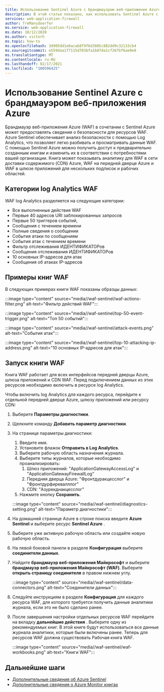 ```yaml
---
title: Использование Sentinel Azure с брандмауэром веб-приложения Azure
description: В этой статье показано, как использовать Sentinel Azure с брандмауэром веб-приложения Azure (WAF).
services: web-application-firewall
author: TreMansdoerfer
ms.service: web-application-firewall
ms.date: 10/12/2020
ms.author: victorh
ms.topic: how-to
ms.openlocfilehash: 3d905dd1e6acab8f9f6d3885c882dd9c32133cb4
ms.sourcegitcommit: e559daa1f7115d703bfa1b87da1cf267bf6ae9e8
ms.translationtype: MT
ms.contentlocale: ru-RU
ms.lasthandoff: 02/17/2021
ms.locfileid: "100596425"
---
```

# <a name="using-azure-sentinel-with-azure-web-application-firewall"></a>Использование Sentinel Azure с брандмауэром веб-приложения Azure

Брандмауэр веб-приложения Azure (WAF) в сочетании с Sentinel Azure может предоставлять сведения о безопасности для ресурсов WAF. Azure Sentinel обеспечивает анализ безопасности с помощью Log Analytics, что позволяет легко разбивать и просматривать данные WAF. С помощью Sentinel Azure можно получить доступ к предварительно созданным книгам и изменить их в соответствии с потребностями вашей организации. Книга может показывать аналитику для WAF в сети доставки содержимого (CDN) Azure, WAF на передней дверце Azure и WAF в шлюзе приложений для нескольких подписок и рабочих областей.

## <a name="waf-log-analytics-categories"></a>Категории log Analytics WAF

WAF log Analytics разделяется на следующие категории:  

- Все выполненные действия WAF 
- Первые 40 адресов URI заблокированных запросов 
- Первые 50 триггеров событий,  
- Сообщения с течением времени 
- Полные сведения о сообщении 
- События атаки по сообщениям  
- События атак с течением времени 
- Фильтр отслеживания ИДЕНТИФИКАТОРов 
- Сообщения отслеживания ИДЕНТИФИКАТОРов 
- 10 основных IP-адресов для атак 
- Сообщения об атаках IP-адресов 

## <a name="waf-workbook-examples"></a>Примеры книг WAF

В следующих примерах книги WAF показаны образцы данных:

:::image type="content" source="media//waf-sentinel/waf-actions-filter.png" alt-text="Фильтр действий WAF":::

:::image type="content" source="media//waf-sentinel/top-50-event-trigger.png" alt-text="Топ 50 событий":::

:::image type="content" source="media//waf-sentinel/attack-events.png" alt-text="События атак":::

:::image type="content" source="media//waf-sentinel/top-10-attacking-ip-address.png" alt-text="10 основных IP-адресов для атак":::

## <a name="launch-a-waf-workbook"></a>Запуск книги WAF

Книга WAF работает для всех интерфейсов передней дверцы Azure, шлюза приложений и CDN WAF. Перед подключением данных из этих ресурсов необходимо включить в ресурсе log Analytics. 

Чтобы включить log Analytics для каждого ресурса, перейдите к отдельной передней дверце Azure, шлюзу приложений или ресурсу CDN:

1. Выберите **Параметры диагностики**.
2. Щелкните команду **Добавить параметр диагностики**. 
3. На странице параметры диагностики:
   1. Введите имя. 
   1. Установите флажок **Отправить в Log Analytics**. 
   1. Выберите рабочую область назначения журнала. 
   1. Выберите типы журналов, которые необходимо проанализировать:
      1. Шлюз приложений: "ApplicationGatewayAccessLog" и "ApplicationGatewayFirewallLog"
      1. Передняя дверца Azure: "Фронтдуракцесслог" и "Фронтдурфиревалллог"
      1. CDN: "Азурекднакцесслог"
   1. Нажмите кнопку **Сохранить**.

   :::image type="content" source="media//waf-sentinel/diagnostics-setting.png" alt-text="Параметр диагностики":::

4. На домашней странице Azure в строке поиска введите **Azure Sentinel** и выберите ресурс **Sentinel Azure** . 
2. Выберите уже активную рабочую область или создайте новую рабочую область. 
3. На левой боковой панели в разделе **Конфигурация** выберите **соединители данных**.
4. Найдите **брандмауэр веб-приложения Майкрософт** и выберите **брандмауэр веб-приложения Майкрософт (WAF)**. Выберите **открыть страницу соединителя** в правом нижнем углу.

   :::image type="content" source="media//waf-sentinel/data-connectors.png" alt-text="Соединители данных":::

8. Следуйте инструкциям в разделе **Конфигурация** для каждого ресурса WAF, для которого требуется получить данные аналитики журнала, если это не было сделано ранее.
6. После завершения настройки отдельных ресурсов WAF перейдите на вкладку **дальнейшие действия** . Выберите одну из рекомендуемых книг. В этой книге будут использоваться все данные журнала аналитики, которые были включены ранее. Теперь для ресурсов WAF должна существовать Рабочая книга WAF.

   :::image type="content" source="media//waf-sentinel/waf-workbooks.png" alt-text="Книги WAF":::


## <a name="next-steps"></a>Дальнейшие шаги

- [Дополнительные сведения об Azure Sentinel](../sentinel/overview.md)
- [Дополнительные сведения о Azure Monitor книгах](../azure-monitor/visualize/workbooks-overview.md)

